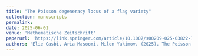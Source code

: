 ```yaml
---
title: "The Poisson degeneracy locus of a flag variety"
collection: manuscripts
permalink: 
date: 2025-06-01
venue: 'Mathematische Zeitschrift'
paperurl: 'https://link.springer.com/article/10.1007/s00209-025-03822-7'
authors: 'Élie Casbi, Aria Masoomi, Milen Yakimov. (2025). The Poisson degeneracy locus of a flag variety. <i>Mathematische Zeitschrift</i>.'
---
```


